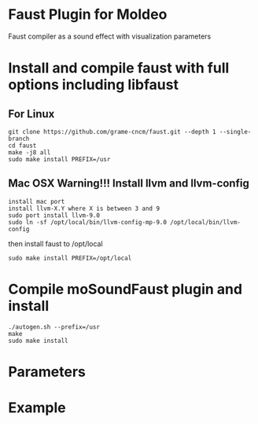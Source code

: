# Faust Plugin for Moldeo

Faust compiler as a sound effect with visualization parameters

# Install and compile faust with full options including libfaust

## For Linux
```
git clone https://github.com/grame-cncm/faust.git --depth 1 --single-branch
cd faust
make -j8 all
sudo make install PREFIX=/usr
```

## Mac OSX Warning!!! Install llvm and llvm-config
```
install mac port
install llvm-X.Y where X is between 3 and 9
sudo port install llvm-9.0
sudo ln -sf /opt/local/bin/llvm-config-mp-9.0 /opt/local/bin/llvm-config
```
then install faust to /opt/local
```
sudo make install PREFIX=/opt/local
```

# Compile moSoundFaust plugin and install
```
./autogen.sh --prefix=/usr
make
sudo make install
```

# Parameters



# Example

